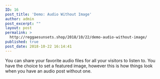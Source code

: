 ```yaml
---
ID: 16
post_title: 'Demo: Audio Without Image'
author: admin
post_excerpt: ""
layout: post
permalink: >
  http://reggaesunsets.shop/2018/10/22/demo-audio-without-image/
published: true
post_date: 2018-10-22 16:14:41
---
```

<p>You can share your favorite audio files for all your visitors to listen to. You have the choice to set a featured image, however this is how things look when you have an audio post without one.</p>